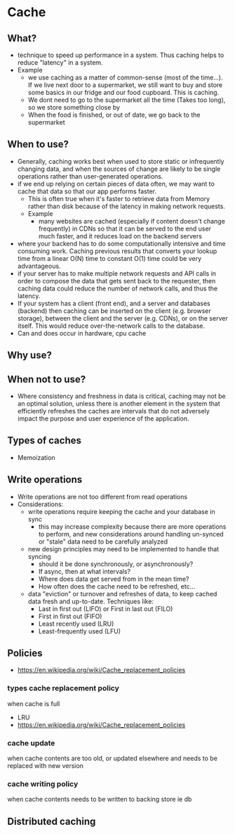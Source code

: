 # Cache

## What?

-  technique to speed up performance in a system.  Thus caching helps to reduce "latency" in a system.
- Example
  -  we use caching as a matter of common-sense (most of the time...). If we live next door to a supermarket, we still want to buy and store some basics in our fridge and our food cupboard.  This is caching.
  - We dont need to go to the supermarket all the time (Takes too long), so we store something close by
  - When the food is finished, or out of date, we go back to the supermarket

## When to use?

- Generally, caching works best when used to store static or infrequently changing data, and when the sources of change are likely to be single operations rather than user-generated operations.
- if we end up relying on certain pieces of data often, we may want to cache that data so that our app performs faster.
  - This is often true when it's faster to retrieve data from Memory rather than disk because of the latency in making network requests.
  - Example
    - many websites are cached (especially if content doesn't change frequently) in CDNs so that it can be served to the end user much faster, and it reduces load on the backend servers
- where your backend has to do some computationally intensive and time consuming work. Caching previous results that converts your lookup time from a linear O(N) time to constant O(1) time could be very advantageous.
- if your server has to make multiple network requests and API calls in order to compose the data that gets sent back to the requester, then caching data could reduce the number of network calls, and thus the latency.
- If your system has a client (front end), and a server and databases (backend) then caching can be inserted on the client (e.g. browser storage), between the client and the server (e.g. CDNs), or on the server itself. This would reduce over-the-network calls to the database.
- Can and does occur in hardware, cpu cache

## Why use?


## When not to use?

- Where consistency and freshness in data is critical, caching may not be an optimal solution, unless there is another element in the system that efficiently refreshes the caches are intervals that do not adversely impact the purpose and user experience of the application.


## Types of caches

- Memoization

## Write operations

- Write operations are not too different from read operations
- Considerations:
  - write operations require keeping the cache and your database in sync
    - this may increase complexity because there are more operations to perform, and new considerations around handling un-synced or "stale" data need to be carefully analyzed
  - new design principles may need to be implemented to handle that syncing
    - should it be done synchronously, or asynchronously?
    - If async, then at what intervals?
    - Where does data get served from in the mean time?
    - How often does the cache need to be refreshed, etc...
  - data "eviction" or turnover and refreshes of data, to keep cached data fresh and up-to-date. Techniques like:
    - Last in first out (LIFO) or First in last out (FILO)
    - First in first out (FIFO)
    - Least recently used (LRU)
    - Least-frequently used (LFU)

## Policies

- https://en.wikipedia.org/wiki/Cache_replacement_policies

### types cache replacement policy

when cache is full

- LRU
- https://en.wikipedia.org/wiki/Cache_replacement_policies

### cache update

when cache contents are too old, or updated elsewhere and needs to be replaced with new version

### cache writing policy

when cache contents needs to be written to backing store ie db

## Distributed caching
